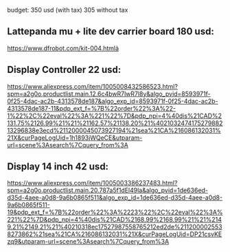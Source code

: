 budget: 350 usd (with tax) 305 without tax

## Lattepanda mu + lite dev carrier board 180 usd:
  https://www.dfrobot.com/kit-004.htmlà

## Display Controller 22 usd:
  https://www.aliexpress.com/item/1005008432586523.html?spm=a2g0o.productlist.main.12.6c4bwR7lwR7l8y&algo_pvid=8593971f-0f25-4dac-ac2b-4313578de187&algo_exp_id=8593971f-0f25-4dac-ac2b-4313578de187-11&pdp_ext_f=%7B%22order%22%3A%22-1%22%2C%22eval%22%3A%221%22%7D&pdp_npi=4%40dis%21CAD%2131.75%2126.99%21%21%21162.57%21138.20%21%402103247417527988213296838e3ecd%2112000045073927194%21sea%21CA%216086132031%21X&curPageLogUid=1h1893jWQeCE&utparam-url=scene%3Asearch%7Cquery_from%3A

## Display 14 inch 42 usd:
  https://www.aliexpress.com/item/1005003386237483.html?spm=a2g0o.productlist.main.20.787a5f1dEl49la&algo_pvid=1de636ed-d35d-4aee-a0d8-9a6b0865f511&algo_exp_id=1de636ed-d35d-4aee-a0d8-9a6b0865f511-19&pdp_ext_f=%7B%22order%22%3A%2223%22%2C%22eval%22%3A%221%22%7D&pdp_npi=4%40dis%21CAD%2168.99%2168.99%21%21%2149.21%2149.21%21%40210318ec17527987558765212ed2de%2112000025538273862%21sea%21CA%216086132031%21X&curPageLogUid=DP21csvKEzq9&utparam-url=scene%3Asearch%7Cquery_from%3A


